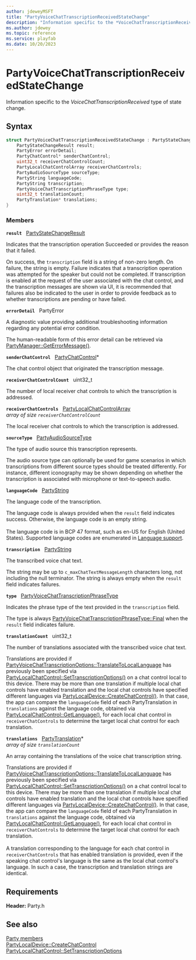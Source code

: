 ```yaml
---
author: jdeweyMSFT
title: "PartyVoiceChatTranscriptionReceivedStateChange"
description: "Information specific to the *VoiceChatTranscriptionReceived* type of state change."
ms.author: jdewey
ms.topic: reference
ms.service: playfab
ms.date: 10/20/2023
---
```


# PartyVoiceChatTranscriptionReceivedStateChange  

Information specific to the *VoiceChatTranscriptionReceived* type of state change.  

## Syntax  
  
```cpp
struct PartyVoiceChatTranscriptionReceivedStateChange : PartyStateChange {  
    PartyStateChangeResult result;  
    PartyError errorDetail;  
    PartyChatControl* senderChatControl;  
    uint32_t receiverChatControlCount;  
    PartyLocalChatControlArray receiverChatControls;  
    PartyAudioSourceType sourceType;  
    PartyString languageCode;  
    PartyString transcription;  
    PartyVoiceChatTranscriptionPhraseType type;  
    uint32_t translationCount;  
    PartyTranslation* translations;  
}  
```
  
### Members  
  
**`result`** &nbsp; [PartyStateChangeResult](../enums/partystatechangeresult.md)  
  
Indicates that the transcription operation Succeeded or provides the reason that it failed.
  
On success, the ```transcription``` field is a string of non-zero length. On failure, the string is empty. Failure indicates that a transcription operation was attempted for the speaker but could not be completed. If transcription is enabled at the request of the user associated with the chat control, and the transcription messages are shown via UI, it is recommended that failures also be indicated to the user in order to provide feedback as to whether transcriptions are pending or have failed.
  
**`errorDetail`** &nbsp; PartyError  
  
A diagnostic value providing additional troubleshooting information regarding any potential error condition.
  
The human-readable form of this error detail can be retrieved via [PartyManager::GetErrorMessage()](../classes/PartyManager/methods/partymanager_geterrormessage.md).
  
**`senderChatControl`** &nbsp; [PartyChatControl](../classes/PartyChatControl/partychatcontrol.md)*  
  
The chat control object that originated the transcription message.
  
**`receiverChatControlCount`** &nbsp; uint32_t  
  
The number of local receiver chat controls to which the transcription is addressed.
  
**`receiverChatControls`** &nbsp; [PartyLocalChatControlArray](../typedefs.md)  
*array of size `receiverChatControlCount`*  
  
The local receiver chat controls to which the transcription is addressed.
  
**`sourceType`** &nbsp; [PartyAudioSourceType](../enums/partyaudiosourcetype.md)  
  
The type of audio source this transcription represents.
  
The audio source type can optionally be used for game scenarios in which transcriptions from different source types should be treated differently. For instance, different iconography may be shown depending on whether the transcription is associated with microphone or text-to-speech audio.
  
**`languageCode`** &nbsp; [PartyString](../typedefs.md)  
  
The language code of the transcription.
  
The language code is always provided when the ```result``` field indicates success. Otherwise, the language code is an empty string. <br /><br /> The language code is in BCP 47 format, such as en-US for English (United States). Supported language codes are enumerated in [Language support](/azure/cognitive-services/speech-service/language-support).
  
**`transcription`** &nbsp; [PartyString](../typedefs.md)  
  
The transcribed voice chat text.
  
The string may be up to ```c_maxChatTextMessageLength``` characters long, not including the null terminator. The string is always empty when the ```result``` field indicates failures.
  
**`type`** &nbsp; [PartyVoiceChatTranscriptionPhraseType](../enums/partyvoicechattranscriptionphrasetype.md)  
  
Indicates the phrase type of the text provided in the ```transcription``` field.
  
The type is always [PartyVoiceChatTranscriptionPhraseType::Final](../enums/partyvoicechattranscriptionphrasetype.md) when the ```result``` field indicates failure.
  
**`translationCount`** &nbsp; uint32_t  
  
The number of translations associated with the transcribed voice chat text.
  
Translations are provided if [PartyVoiceChatTranscriptionOptions::TranslateToLocalLanguage](../enums/partyvoicechattranscriptionoptions.md) has previously been specified via [PartyLocalChatControl::SetTranscriptionOptions()](../classes/PartyLocalChatControl/methods/partylocalchatcontrol_settranscriptionoptions.md) on a chat control local to this device. There may be more than one translation if multiple local chat controls have enabled translation and the local chat controls have specified different languages via [PartyLocalDevice::CreateChatControl()](../classes/PartyLocalDevice/methods/partylocaldevice_createchatcontrol.md). In that case, the app can compare the ```languageCode``` field of each PartyTranslation in ```translations``` against the language code, obtained via [PartyLocalChatControl::GetLanguage()](../classes/PartyLocalChatControl/methods/partylocalchatcontrol_getlanguage.md), for each local chat control in ```receiverChatControls``` to determine the target local chat control for each translation.
  
**`translations`** &nbsp; [PartyTranslation](partytranslation.md)*  
*array of size `translationCount`*  
  
An array containing the translations of the voice chat transcription string.
  
Translations are provided if [PartyVoiceChatTranscriptionOptions::TranslateToLocalLanguage](../enums/partyvoicechattranscriptionoptions.md) has previously been specified via [PartyLocalChatControl::SetTranscriptionOptions()](../classes/PartyLocalChatControl/methods/partylocalchatcontrol_settranscriptionoptions.md) on a chat control local to this device. There may be more than one translation if multiple local chat controls have enabled translation and the local chat controls have specified different languages via [PartyLocalDevice::CreateChatControl()](../classes/PartyLocalDevice/methods/partylocaldevice_createchatcontrol.md). In that case, the app can compare the ```languageCode``` field of each PartyTranslation in ```translations``` against the language code, obtained via [PartyLocalChatControl::GetLanguage()](../classes/PartyLocalChatControl/methods/partylocalchatcontrol_getlanguage.md), for each local chat control in ```receiverChatControls``` to determine the target local chat control for each translation. <br /><br /> A translation corresponding to the language for each chat control in ```receiverChatControls``` that has enabled translation is provided, even if the speaking chat control's language is the same as the local chat control's language. In such a case, the transcription and translation strings are identical.
  
  
## Requirements  
  
**Header:** Party.h
  
## See also  
[Party members](../party_members.md)  
[PartyLocalDevice::CreateChatControl](../classes/PartyLocalDevice/methods/partylocaldevice_createchatcontrol.md)  
[PartyLocalChatControl::SetTranscriptionOptions](../classes/PartyLocalChatControl/methods/partylocalchatcontrol_settranscriptionoptions.md)
  
  

